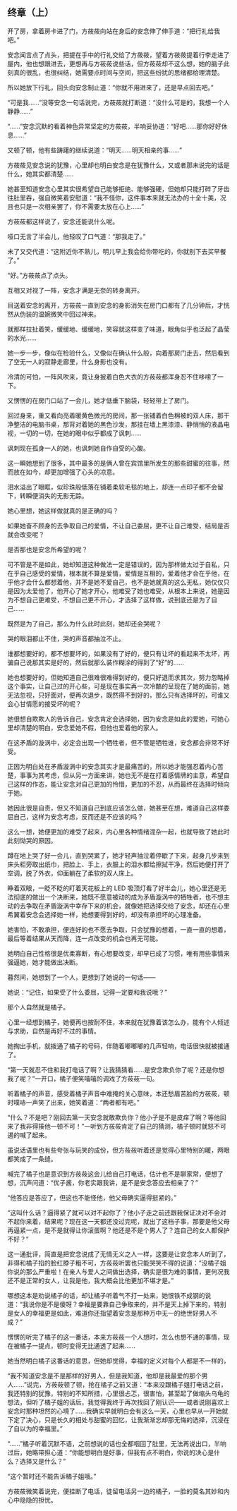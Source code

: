 ## 终章（上）

开了房，拿着房卡进了门，方莜莜向站在身后的安念伸了伸手道：“把行礼给我吧。”

安念闻言点了点头，把提在手中的行礼交给了方莜莜，望着方莜莜提着行李走进了屋内，他也想跟进去，更想再与方莜莜说些话，但方莜莜却不这么想，她的脑子此刻真的很乱，也很纠结，她需要点时间与空间，把这些纷扰的思绪都给理清楚。

所以她放下行礼，回头向安念制止道：“你就不用进来了，还是早点回去吧。”

“可是我……”没等安念一句话说完，方莜莜就打断道：“没什么可是的，我想一个人静静……”

“……”安念沉默的看着神色异常坚定的方莜莜，半响妥协道：“好吧……那你好好休息……”

又顿了顿，他有些踌躇的继续说道：“明天……明天相亲的事……”

方莜莜见安念说的犹豫，心里却也明白安念是在犹豫什么，又或者那未说完的话是什么，她其实都清楚……

她甚至知道安念心里其实很希望自己能够拒绝、能够强硬，但她却只能打碎了牙齿往肚里吞，强自微笑着安慰道：“我不怪你，这件事本来就无法办的十全十美，况且也只是一次相亲罢了，你不需要太放在心上……”

方莜莜都这样说了，安念还能说什么呢。

哑口无言了半会儿，他轻叹了口气道：“那我走了。”

末了又交代道：“这附近你不熟儿，明儿早上我会给你带吃的，你就别下去买早餐了。”

“好。”方莜莜点了点头。

互相又对视了一阵，安念才满是无奈的转身离开。

目送着安念的离开，方莜莜一直到安念的身影消失在房门口都有了几分钟后，才恍然从伪装的温婉微笑中回过神来。

就那样拉扯着笑，缓缓地、缓缓地，笑容就这样变了味道，眼角似乎也泛起了晶莹的水光……

她一步一步，像似在检验什么，又像似在确认什么般，向着那房门走去，然后看到了空无一人的寂静走廊里，什么身影也没有。

冷清的可怕，一阵风吹来，竟让身披着白色大衣的方莜莜都浑身忍不住哆嗦了一下。

又愣愣的在房门口站了一会儿，她才低垂下脑袋，轻轻带上了房门。

回过身来，重又看向亮着暖黄色微光的房间，那一张铺着白色棉被的双人床，那干净整洁的电脑书桌，那背对着她的黑色沙发，那挂在墙上黑漆漆、静悄悄的液晶电视，一切的一切，在她的眼中似乎都成了讽刺……

讽刺现在孤身一人的她，也讽刺她自作自受的心酸。

这一瞬她想到了很多，其中最多的是俩人曾在宾馆里所发生的那些甜蜜的往事，然而放在如今，却更加增强了心头的凉意。

泪水溢出了眼眶，似珍珠般低落在铺着柔软毛毯的地上，却连一点印子都不会留下，转瞬便消失的无影无踪。

她心里想，她这样做就真的是正确的吗？

如果她奋不顾身的去争取自己的爱情，不让自己委屈，更不让自己难受，结局是否就会改变呢？

是否那也是安念所希望的呢？

可不管是不是如此，她却知道这种做法一定是错误的，因为那样做太过于自私，只在乎自己感受的爱情，根本就不算是爱情，爱情是互相的，爱着他才会在乎他，在乎他才会什么都想着他，并不是她不爱自己，也不是她就真的这么无私，她仅仅只是因为太爱他了，他开心了她才开心，他难受了她也难受，从根本上来说，她是因为不想自己更难受，不想自己更不开心，才选择了这样做，说到底还是为了自己……

既然是为了自己，那么为什么此时此刻，她却还会哭呢？

哭的眼泪都止不住，哭的声音都抽泣不止。

谁都想要好的，都不想要坏的，如果没有了好的，便只有让坏的看起来不太坏，再骗自己说那其实是好的，然后就那么装作糊涂的得到了“好”的……

她也想要好的，但她知道自己很难很难得到好的，便只好退而求其次，努力忽略掉这个事实，让自己过的开心些，可是现在事实再一次冷酷的呈现在了她的面前，她无法忽视，只好面对，便再次退步，既然得不到好的，那么只有选择坏的，可谁又会心甘情愿的接受坏的呢？

她很想自欺欺人的告诉自己，安念肯定会选择她，因为安念是如此的爱她，可她心里却清楚的明白，安念爱她不假，但他也爱着他的家人。

在这矛盾的漩涡中，必定会出现一个牺牲者，但不管是牺牲谁，安念都会非常不好受。

正因为明白处在矛盾漩涡中的安念其实才是最痛苦的，所以她才能强忍着内心苦楚，事事为其考虑，但从另一方面来讲，她也无不是在打着感情牌的主意，希望自己这样的作态，能让安念对自己更加的怜惜，更加的不忍，从而最终在选择时倾向于她。

她因此很是自责，但又不知道自己到底应该怎么做，她甚至在想，难道自己这样委屈自己，这样为安念考虑，反而还是不应该的吗？

这么一想，她便更加的难受了起来，内心里各种情绪混杂一起，也就导致了她此时此刻恸哭的原因。

蹲在地上哭了好一会儿，直到哭累了，她才轻声抽泣着停歇了下来，起身几步来到床头柜旁取出纸巾，把脸上、手上，衣服上的泪水都给擦拭干净，然后她便打开了空调，脱了外衣，仰面躺在了柔软的双人床上。

睁着双眼，一眨不眨的盯着天花板上的 LED 吸顶灯看了好半会儿，她心里还是无法彻底的做出一个决断来，她既不愿意被动的成为矛盾漩涡中的牺牲者，也不想主动的去争取在矛盾漩涡中幸存下来的机会，就像她把选择交给了安念，却还在心里希翼着安念会选择她一样，她想要得到好的，却没有承担坏的心理准备。

她害怕，不敢承担，便连好的也不愿去争取，只会犹豫的想着，一直一直的想着，最后等着结果从天而降，连一点改变的机会也再无可能。

她明白自己性格很是优柔寡断，有心想要改变，却早已成了习惯，唯有用些事情来强逼她，她才能做出决断。

暮然间，她想到了一个人，更想到了她说的一句话——

她说：“记住，如果受了什么委屈，记得一定要和我说哦？”

那个人自然就是橘子。

心里一经想到橘子，她便再也按耐不住，本来就在犹豫着该怎么办，能有个人倾述与求助，自然是再好不过的事情。

她掏出手机，就拨通了橘子的号码，伴随着嘟嘟嘟的几声轻响，电话很快就被接通了。

“第一天就忍不住和我打电话了啊？让我猜猜看……是安念欺负你了呢？还是你想我了呢？”一开口，橘子便笑嘻嘻的调戏了方莜莜一句。

听着橘子的声音，感受着橘子声音中难掩的关心意味，本还愁眉苦脸的方莜莜，顿时噗哧一声笑了出来，她笑着道：“两者都有吧。”

“什么？不是吧？刚回去第一天安念就敢欺负你？他小子是不是皮痒了啊？等他回来了我非得揍他一顿不可！”一听到方莜莜肯定了自己的猜测，橘子顿时就怒不可遏的喊了起来。

虽说话语里也有些夸张与玩笑的成份，但方莜莜听着还是觉得心里特别的暖，两眼都笑成了一条缝。

喊完了橘子也是意识到方莜莜这会儿给自己打电话，估计也不是聊家常，便想了想，沉声问道：“优子酱，你老实跟我讲，是不是安念答应去相亲了？”

“他答应是答应了，但这也不能怪他，他父母确实逼得挺紧的。”

“这叫什么话？逼得紧了就可以对不起你了？他小子走之前还跟我保证决对不会对不起你来着，结果呢？现在这一天都还没过完呢，就出了这档子事，那要是他父母再逼紧一点，是不是就得让你滚蛋啊？他还是不是个男人了？连自己的女人都保护不好？”

这一通批评，简直是把安念说成了无情无义之人一样，这要是让安念本人听到了，非得和橘子掐的脸红脖子粗不可，方莜莜听罢也只能哭笑不得的说道：“没橘子姐你说的那么严重啦！在亲人与爱人之间做出选择，确实是很为难的事情，更何况我还不是正常的女人，让我是他，我大概会比他更加不堪才是。”

哪想这本是劝说橘子的话，却让橘子听着气不打一处来，她恨铁不成钢的说道：“我说你是不是傻呀？幸福是要靠自己争取来的，并不是天上掉下来的，特别是女人的幸福更是如此，难道你还指望着安念是那种万中无一的绝世好男人不成？”

愣愣的听完了橘子的这一番话，本来方莜莜一个人想时，怎么也想不通的事情，现在被橘子一提点，顿时变得无比通透了起来……

她当然明白橘子这番话的意思，但她却觉得，幸福的定义对每个人都是不一样的，

“我不知道安念是不是那样的好男人，但是我知道，他却是我最爱的那个男人……”说完，方莜莜顿了顿，抢在橘子之前又道：“本来没跟橘子姐打电话之前，我还特别的犹豫，特别的不知所措，心里很忐忑，很害怕，甚至起了做缩头乌龟的想法，但听了橘子姐的话后，我觉得我终于再次找回了刚认识——或者说刚喜欢上安念时那种坦然的心境了……我确实早就明白会有这么一天，心里也早从一开始就下定了决心，只是长久的相处与甜蜜的回忆，让我渐渐忘却那无悔的选择，沉浸在了自以为的幸福里。”

“……”橘子听着沉默不语，之前想说的话也全都咽回了肚里，无法再说出口，半响过后，她略带担心道：“你能想明白是好事，但我有点不明白，你说的决心是什么？选择又是什么？”

“这个暂时还不能告诉橘子姐哦。”

方莜莜微笑着说完，便挂断了电话，徒留电话另一边的橘子，一脸的莫名其妙和内心中隐隐的担忧。
